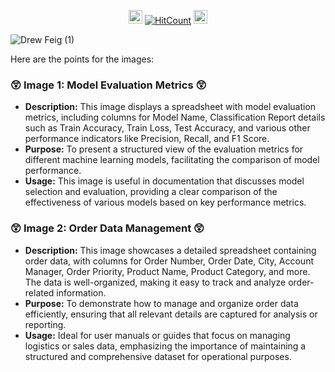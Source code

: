 
<div id="profile-views-badge" align="center">
 
<img src="https://emoji.discord.st/emojis/768b108d-274f-4f44-a634-8477b16efce7.gif" width="22">  [![HitCount](https://hits.dwyl.com/mehedi2091/Data-Extraction.svg?style=flat-square)](http://hits.dwyl.com/mehedi2091/Data-Extraction)  <img src="https://emoji.discord.st/emojis/768b108d-274f-4f44-a634-8477b16efce7.gif" width="22">
 
</div>


![Drew Feig (1)](https://github.com/user-attachments/assets/66e66b85-b30d-49a5-ae97-3f62f920c94c)

Here are the points for the images:

### 😲 Image 1: Model Evaluation Metrics 😲
- **Description:** This image displays a spreadsheet with model evaluation metrics, including columns for Model Name, Classification Report details such as Train Accuracy, Train Loss, Test Accuracy, and various other performance indicators like Precision, Recall, and F1 Score.
- **Purpose:** To present a structured view of the evaluation metrics for different machine learning models, facilitating the comparison of model performance.
- **Usage:** This image is useful in documentation that discusses model selection and evaluation, providing a clear comparison of the effectiveness of various models based on key performance metrics.

### 😲 Image 2: Order Data Management 😲
- **Description:** This image showcases a detailed spreadsheet containing order data, with columns for Order Number, Order Date, City, Account Manager, Order Priority, Product Name, Product Category, and more. The data is well-organized, making it easy to track and analyze order-related information.
- **Purpose:** To demonstrate how to manage and organize order data efficiently, ensuring that all relevant details are captured for analysis or reporting.
- **Usage:** Ideal for user manuals or guides that focus on managing logistics or sales data, emphasizing the importance of maintaining a structured and comprehensive dataset for operational purposes.
